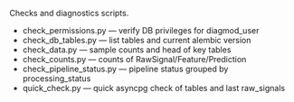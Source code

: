 Checks and diagnostics scripts.

- check_permissions.py — verify DB privileges for diagmod_user
- check_db_tables.py — list tables and current alembic version
- check_data.py — sample counts and head of key tables
- check_counts.py — counts of RawSignal/Feature/Prediction
- check_pipeline_status.py — pipeline status grouped by processing_status
- quick_check.py — quick asyncpg check of tables and last raw_signals
